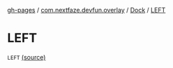 [gh-pages](../../index.md) / [com.nextfaze.devfun.overlay](../index.md) / [Dock](index.md) / [LEFT](./-l-e-f-t.md)

# LEFT

`LEFT` [(source)](https://github.com/NextFaze/dev-fun/tree/master/devfun/src/main/java/com/nextfaze/devfun/overlay/OverlayWindow.kt#L40)